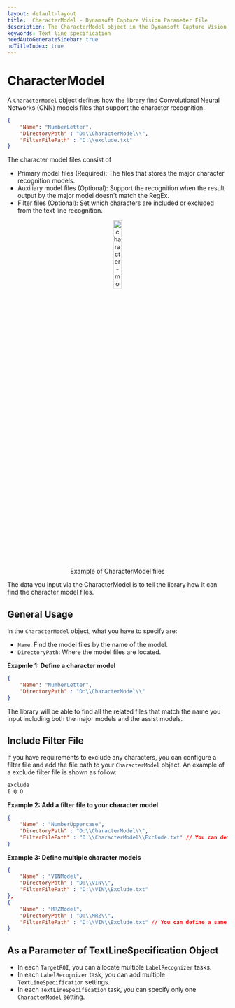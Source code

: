 ```yaml
---   
layout: default-layout
title:  CharacterModel - Dynamsoft Capture Vision Parameter File
description: The CharacterModel object in the Dynamsoft Capture Vision Parameter File defines how the charactor models are found.
keywords: Text line specification
needAutoGenerateSidebar: true
noTitleIndex: true
---
```


# CharacterModel

A `CharacterModel` object defines how the library find Convolutional Neural Networks (CNN) models files that support the character recognition.

```json
{
    "Name": "NumberLetter",
    "DirectoryPath" : "D:\\CharacterModel\\",
    "FilterFilePath" : "D:\\exclude.txt"
}
```

The character model files consist of

- Primary model files (Required): The files that stores the major character recognition models.
- Auxiliary model files (Optional): Support the recognition when the result output by the major model doesn't match the RegEx.
- Filter files (Optional): Set which characters are included or excluded from the text line recognition.

<div align="center">
   <p><img src="../assets/character-model.png" alt="character-model" width="20%" /></p>
   <p>Example of CharacterModel files</p>
</div>

The data you input via the CharacterModel is to tell the library how it can find the character model files.

## General Usage

In the `CharacterModel` object, what you have to specify are:

- `Name`: Find the model files by the name of the model.
- `DirectoryPath`: Where the model files are located.

**Exapmle 1: Define a character model**

```json
{
    "Name": "NumberLetter",
    "DirectoryPath" : "D:\\CharacterModel\\"
}
```

The library will be able to find all the related files that match the name you input including both the major models and the assist models.

## Include Filter File

If you have requirements to exclude any characters, you can configure a filter file and add the file path to your `CharacterModel` object. An example of a exclude filter file is shown as follow:

```txt
exclude
I Q O
```

**Example 2: Add a filter file to your character model**

```json
{
    "Name" : "NumberUppercase",
    "DirectoryPath" : "D:\\CharacterModel\\",
    "FilterFilePath" : "D:\\CharacterModel\\Exclude.txt" // You can define the filter file in the same folder with the model files.
}
```

**Example 3: Define multiple character models**

```json
{
    "Name" : "VINModel",
    "DirectoryPath" : "D:\\VIN\\",
    "FilterFilePath" : "D:\\VIN\\Exclude.txt"
},
{
    "Name" : "MRZModel",
    "DirectoryPath" : "D:\\MRZ\\",
    "FilterFilePath" : "D:\\VIN\\Exclude.txt" // You can define a same filter file for different `CharacterModel` objects.
}
```

## As a Parameter of TextLineSpecification Object

- In each `TargetROI`, you can allocate multiple `LabelRecognizer` tasks.
- In each `LabelRecognizer` task, you can add multiple `TextLineSpecification` settings.
- In each `TextLineSpecification` task, you can specify only one `CharacterModel` setting.
